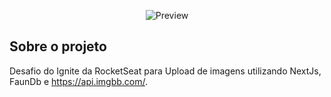 <p align="center">
  <img src="./.public/upfi.png" alt="Preview">
</p>


## Sobre o projeto

Desafio do Ignite da RocketSeat para Upload de imagens utilizando NextJs, FaunDb e https://api.imgbb.com/.